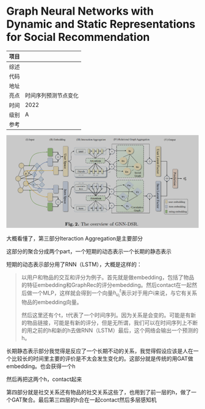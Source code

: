 # Graph Neural Networks with Dynamic and Static Representations for Social **Recommendation**

| 项目 |                      |
| ---- | -------------------- |
| 综述 |                      |
| 代码 |                      |
| 地址 |                      |
| 亮点 | 时间序列预测节点变化 |
| 时间 | 2022                 |
| 级别 | A                    |
| 参考 |                      |

![image-20240922123036383](assets/image-20240922123036383.png)

大概看懂了，第三部分Iteraction Aggregation是主要部分

这部分的聚合分成两个part，一个短期的动态表示一个长期的静态表示

短期的动态表示部分用了RNN（LSTM），大概是这样的：

> 以用户和物品的交互和评分为例子。首先就是做embedding，包括了物品的特征embedding和GraphRec的评分embedding。然后contact在一起然后做一个MLP，这样就会得到一个向量$h_{u_i}^t$表示对于用户i来说，与它有关系物品的embedding向量。
>
> 然后这里还有个t，t代表了一个时间序列。因为关系是会变的。可能是有新的物品链接，可能是有新的评分，但是无所谓，我们可以在时间序列上不断的用之前的h和新的h去做RNN（LSTM）最后，这个网络会输出一个预测的h。

长期静态表示部分我觉得是反应了一个长期不动的关系，我觉得假设应该是人在一个比较长的时间里主要的评价是不太会发生变化的。这部分就是传统的用GAT做embedding。也会获得一个h

然后再把这两个h，contact起来





第四部分就是社交关系还有物品的社交关系这些了，也用到了前一层的h，做了一个GAT聚合。最后第三四层的h合在一起contact然后多层感知机